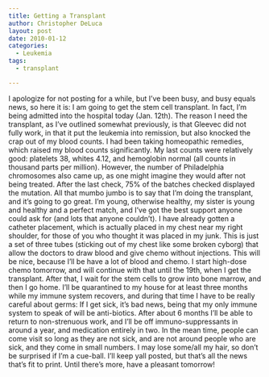 ```yaml
---
title: Getting a Transplant
author: Christopher DeLuca
layout: post
date: 2010-01-12
categories:
  - Leukemia
tags:
  - transplant

---
```

I apologize for not posting for a while, but I&#8217;ve been busy, and busy equals news, so here it is: I am going to get the stem cell transplant. In fact, I&#8217;m being admitted into the hospital today (Jan. 12th). The reason I need the transplant, as I&#8217;ve outlined somewhat previously, is that Gleevec did not fully work, in that it put the leukemia into remission, but also knocked the crap out of my blood counts. I had been taking homeopathic remedies, which raised my blood counts significantly. My last counts were relatively good: platelets 38, whites 4.12, and hemoglobin normal (all counts in thousand parts per million). However, the number of Philadelphia chromosomes also came up, as one might imagine they would after not being treated. After the last check, 75% of the batches checked displayed the mutation. All that mumbo jumbo is to say that I&#8217;m doing the transplant, and it&#8217;s going to go great. I&#8217;m young, otherwise healthy, my sister is young and healthy and a perfect match, and I&#8217;ve got the best support anyone could ask for (and lots that anyone couldn&#8217;t). I have already gotten a catheter placement, which is actually placed in my chest near my right shoulder, for those of you who thought it was placed in my junk. This is just a set of three tubes (sticking out of my chest like some broken cyborg) that allow the doctors to draw blood and give chemo without injections. This will be nice, because I&#8217;ll be have a lot of blood and chemo. I start high-dose chemo tomorrow, and will continue with that until the 19th, when I get the transplant. After that, I wait for the stem cells to grow into bone marrow, and then I go home. I&#8217;ll be quarantined to my house for at least three months while my immune system recovers, and during that time I have to be really careful about germs: If I get sick, it&#8217;s bad news, being that my only immune system to speak of will be anti-biotics. After about 6 months I&#8217;ll be able to return to non-strenuous work, and I&#8217;ll be off immuno-suppressants in around a year, and medication entirely in two. In the mean time, people can come visit so long as they are not sick, and are not around people who are sick, and they come in small numbers. I may lose some/all my hair, so don&#8217;t be surprised if I&#8217;m a cue-ball. I&#8217;ll keep yall posted, but that&#8217;s all the news that&#8217;s fit to print. Until there&#8217;s more, have a pleasant tomorrow!

